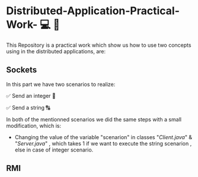 # Distributed-Application-Practical-Work- 💻 📡

This Repository is a practical work which show us how to use two concepts using in the distributed applications, are:

## Sockets

In this part we have two scenarios to realize:

   ✅ Send an integer 🔢
   
   ✅ Send a string 🔠
   
In both of the mentionned scenarios we did the same steps with a small modification, which is: 

  * Changing the value of the variable "scenarion" in classes "*Client.java*" & "*Server.java*" , which takes 1 if we want to execute the string scenarion , else in case of integer scenario.  
  
## RMI 
